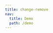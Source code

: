 ```yaml
---
title: change-remove
nav:
  title: Demo
  path: /demo
---
```



<code src="../examples/change-remove.tsx"></code>
